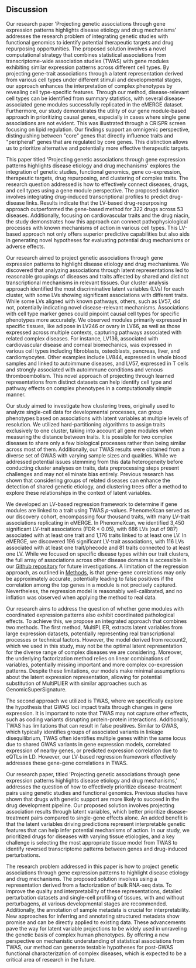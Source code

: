 ## Discussion

Our research paper 'Projecting genetic associations through gene expression patterns highlights disease etiology and drug mechanisms' addresses the research problem of integrating genetic studies with functional genomics to identify potential therapeutic targets and drug repurposing opportunities.
The proposed solution involves a novel computational strategy that combines statistical associations from transcriptome-wide association studies (TWAS) with gene modules exhibiting similar expression patterns across different cell types.
By projecting gene-trait associations through a latent representation derived from various cell types under different stimuli and developmental stages, our approach enhances the interpretation of complex phenotypes by revealing cell type-specific features.
Through our method, disease-relevant cell types can be identified from summary statistics, with several disease-associated gene modules successfully replicated in the eMERGE dataset.
Furthermore, our study demonstrates the utility of our gene module-based approach in prioritizing causal genes, especially in cases where single gene associations are not evident.
This was illustrated through a CRISPR screen focusing on lipid regulation.
Our findings support an omnigenic perspective, distinguishing between "core" genes that directly influence traits and "peripheral" genes that are regulated by core genes.
This distinction allows us to prioritize alternative and potentially more effective therapeutic targets.


This paper titled 'Projecting genetic associations through gene expression patterns highlights disease etiology and drug mechanisms' explores the integration of genetic studies, functional genomics, gene co-expression, therapeutic targets, drug repurposing, and clustering of complex traits.
The research question addressed is how to effectively connect diseases, drugs, and cell types using a gene module perspective.
The proposed solution involves integrating drug-induced transcriptional profiles to predict drug-disease links.
Results indicate that the LV-based drug-repurposing approach outperformed the gene-based method for 322 drugs across 53 diseases.
Additionally, focusing on cardiovascular traits and the drug niacin, the study demonstrates how this approach can connect pathophysiological processes with known mechanisms of action in various cell types.
This LV-based approach not only offers superior predictive capabilities but also aids in generating novel hypotheses for evaluating potential drug mechanisms or adverse effects.


Our research aimed to project genetic associations through gene expression patterns to highlight disease etiology and drug mechanisms.
We discovered that analyzing associations through latent representations led to reasonable groupings of diseases and traits affected by shared and distinct transcriptional mechanisms in relevant tissues.
Our cluster analysis approach identified the most discriminative latent variables (LVs) for each cluster, with some LVs showing significant associations with different traits.
While some LVs aligned with known pathways, others, such as LV57, did not, potentially indicating novel disease-relevant mechanisms.
Associations with cell type marker genes could pinpoint causal cell types for specific phenotypes more accurately.
We observed modules primarily expressed in specific tissues, like adipose in LV246 or ovary in LV66, as well as those expressed across multiple contexts, capturing pathways associated with related complex diseases.
For instance, LV136, associated with cardiovascular disease and corneal biomechanics, was expressed in various cell types including fibroblasts, osteoblasts, pancreas, liver, and cardiomyocytes.
Other examples include LV844, expressed in whole blood samples and linked to autoimmune diseases, and LV57, expressed in T cells and strongly associated with autoimmune conditions and venous thromboembolism.
This novel approach of projecting through learned representations from distinct datasets can help identify cell type and pathway effects on complex phenotypes in a computationally simple manner.


Our study aimed to investigate how clustering trees, originally used to analyze single-cell data for developmental processes, can group phenotypes based on associations with latent variables at multiple levels of resolution.
We utilized hard-partitioning algorithms to assign traits exclusively to one cluster, taking into account all gene modules when measuring the distance between traits.
It is possible for two complex diseases to share only a few biological processes rather than being similar across most of them.
Additionally, our TWAS results were obtained from a diverse set of GWAS with varying sample sizes and qualities.
While we addressed potential issues stemming from this data heterogeneity before conducting cluster analyses on traits, data preprocessing steps present challenges and may not eliminate bias entirely.
Previous research has shown that considering groups of related diseases can enhance the detection of shared genetic etiology, and clustering trees offer a method to explore these relationships in the context of latent variables.


We developed an LV-based regression framework to determine if gene modules are linked to a trait using TWAS $p$-values.
PhenomeXcan served as our discovery cohort, encompassing four thousand traits, with many LV-trait associations replicating in eMERGE.
In PhenomeXcan, we identified 3,450 significant LV-trait associations (FDR < 0.05), with 686 LVs (out of 987) associated with at least one trait and 1,176 traits linked to at least one LV.
In eMERGE, we discovered 196 significant LV-trait associations, with 116 LVs associated with at least one trait/phecode and 81 traits connected to at least one LV.
While we focused on specific disease types within our trait clusters, the full array of associations across other disease domains is accessible in our [Github repository](https://github.com/greenelab/phenoplier) for future investigations.
A limitation of the regression approach, as outlined in [Methods](#sec:methods:reg), is that gene-gene correlations may only be approximately accurate, potentially leading to false positives if the correlation among the top genes in a module is not precisely captured.
Nevertheless, the regression model is reasonably well-calibrated, and no inflation was observed when applying the method to real data.


Our research aims to address the question of whether gene modules with coordinated expression patterns also exhibit coordinated pathological effects.
To achieve this, we propose an integrated approach that combines two methods.
The first method, MultiPLIER, extracts latent variables from large expression datasets, potentially representing real transcriptional processes or technical factors.
However, the model derived from recount2, which we used in this study, may not be the optimal latent representation for the diverse range of complex diseases we are considering.
Moreover, the underlying factorization method relies on linear combinations of variables, potentially missing important and more complex co-expression patterns.
Despite these limitations, our models make minimal assumptions about the latent expression representation, allowing for potential substitution of MultiPLIER with similar approaches such as GenomicSuperSignature. 

The second approach we utilized is TWAS, where we specifically explore the hypothesis that GWAS loci impact traits through changes in gene expression.
It is important to note that TWAS may not capture other effects, such as coding variants disrupting protein-protein interactions.
Additionally, TWAS has limitations that can result in false positives.
Similar to GWAS, which typically identifies groups of associated variants in linkage disequilibrium, TWAS often identifies multiple genes within the same locus due to shared GWAS variants in gene expression models, correlated expression of nearby genes, or predicted expression correlation due to eQTLs in LD.
However, our LV-based regression framework effectively addresses these gene-gene correlations in TWAS.


Our research paper, titled 'Projecting genetic associations through gene expression patterns highlights disease etiology and drug mechanisms,' addresses the question of how to effectively prioritize disease-treatment pairs using genetic studies and functional genomics.
Previous studies have shown that drugs with genetic support are more likely to succeed in the drug development pipeline.
Our proposed solution involves projecting association results through latent variables, which better prioritize disease-treatment pairs compared to single-gene effects alone.
An added benefit is that the latent variables driving predictions represent interpretable genetic features that can help infer potential mechanisms of action.
In our study, we prioritized drugs for diseases with varying tissue etiologies, and a key challenge is selecting the most appropriate tissue model from TWAS to identify reversed transcriptome patterns between genes and drug-induced perturbations.


The research problem addressed in this paper is how to project genetic associations through gene expression patterns to highlight disease etiology and drug mechanisms.
The proposed solution involves using a representation derived from a factorization of bulk RNA-seq data.
To improve the quality and interpretability of these representations, detailed perturbation datasets and single-cell profiling of tissues, with and without perturbagens, at various developmental stages are recommended.
Additionally, the annotation of sample metadata is crucial for interpretability.
New approaches for inferring and annotating structured metadata show promise and can be directly applied to existing data.
These advancements pave the way for latent variable projections to be widely used in unraveling the genetic basis of complex human phenotypes.
By offering a new perspective on mechanistic understanding of statistical associations from TWAS, our method can generate testable hypotheses for post-GWAS functional characterization of complex diseases, which is expected to be a critical area of research in the future.
